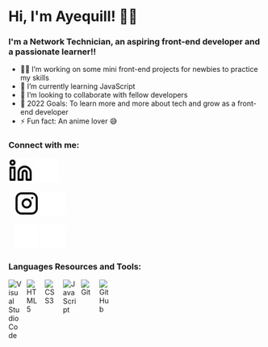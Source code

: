 
# Hi, I'm Ayequill! 👋🤍

### I'm a Network Technician, an aspiring front-end developer and a passionate learner!!

- 👩‍💻 I’m working on some mini front-end projects for newbies to practice my skills
- 🌱 I’m currently learning JavaScript
- 👯 I’m looking to collaborate with fellow developers
- 🥅 2022 Goals: To learn more and more about tech and grow as a front-end developer
- ⚡ Fun fact: An anime lover 😅

### Connect with me:

[![website](./img/linkedin-light.svg)](https://www.linkedin.com/in/nicholas-siaw-8824a6175/#gh-light-mode-only)
[![website](./img/linkedin-dark.svg)](https://www.linkedin.com/in/nicholas-siaw-8824a6175//#gh-dark-mode-only)

&nbsp;&nbsp;
[![website](./img/instagram-light.svg)](https://www.instagram.com/ayequill/#gh-light-mode-only)
[![website](./img/instagram-dark.svg)](https://www.instagram.com/ayequill/#gh-dark-mode-only)

&nbsp;&nbsp;
[![website](./img/twitter-dark.svg)](https://twitter.com/ayequill//#gh-dark-mode-only)
[![website](./img/twitter-dark.svg)](https://twitter.com/ayequill//#gh-light-mode-only)


### Languages Resources and Tools:

<img align="left" alt="Visual Studio Code" width="26px" src="https://cdn.jsdelivr.net/gh/devicons/devicon/icons/vscode/vscode-original.svg" style="padding-right:10px;" />

<img align="left" alt="HTML5" width="26px" src="https://cdn.jsdelivr.net/gh/devicons/devicon/icons/html5/html5-original.svg" style="padding-right:10px;" />

<img align="left" alt="CSS3" width="26px" src="https://cdn.jsdelivr.net/gh/devicons/devicon/icons/css3/css3-original.svg" style="padding-right:10px;" />

<img align="left" alt="JavaScript" width="26px" src="https://cdn.jsdelivr.net/gh/devicons/devicon/icons/javascript/javascript-original.svg" style="padding-right:10px;" />

<img align="left" alt="Git" width="26px" src="https://cdn.jsdelivr.net/gh/devicons/devicon/icons/git/git-original.svg" style="padding-right:10px;" />

<img align="left" alt="GitHub" width="26px" src="https://user-images.githubusercontent.com/3369400/139448065-39a229ba-4b06-434b-bc67-616e2ed80c8f.png" style="padding-right:10px;" />
